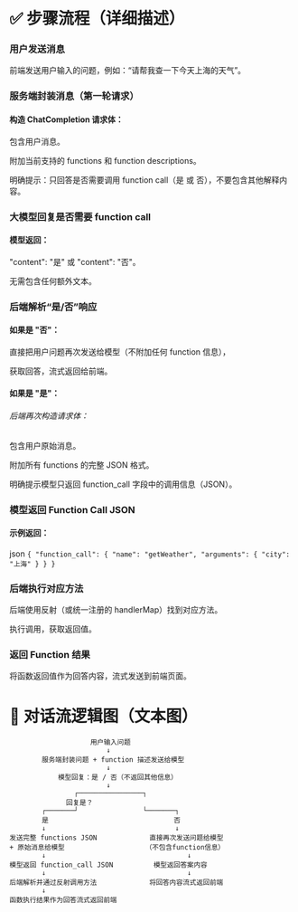 

# ✅ 步骤流程（详细描述）
### 用户发送消息

前端发送用户输入的问题，例如：“请帮我查一下今天上海的天气”。

### 服务端封装消息（第一轮请求）

#### 构造 ChatCompletion 请求体：

包含用户消息。

附加当前支持的 functions 和 function descriptions。

明确提示：只回答是否需要调用 function call（是 或 否），不要包含其他解释内容。

### 大模型回复是否需要 function call

#### 模型返回：

"content": "是" 或 "content": "否"。

无需包含任何额外文本。

### 后端解析“是/否”响应

#### 如果是 "否"：

直接把用户问题再次发送给模型（不附加任何 function 信息），

获取回答，流式返回给前端。

#### 如果是 "是"：

###### 后端再次构造请求体：

包含用户原始消息。

附加所有 functions 的完整 JSON 格式。

明确提示模型只返回 function_call 字段中的调用信息（JSON）。

### 模型返回 Function Call JSON

#### 示例返回：

json
`{
  "function_call": {
    "name": "getWeather",
    "arguments": {
      "city": "上海"
    }
  }
}`
### 后端执行对应方法

后端使用反射（或统一注册的 handlerMap）找到对应方法。

执行调用，获取返回值。

### 返回 Function 结果

将函数返回值作为回答内容，流式发送到前端页面。

# 🔄 对话流逻辑图（文本图）

                        用户输入问题
                            ↓
            服务端封装问题 + function 描述发送给模型
                            ↓
                模型回复：是 / 否（不返回其他信息）
                            ↓
                    ┌────────────────┐
                  回复是？               
            ┌───────┘                └───────┐
            是                               否
            ↓                                ↓
    发送完整 functions JSON             直接再次发送问题给模型
    + 原始消息给模型                    （不包含function信息）
            ↓                                   ↓
    模型返回 function_call JSON          模型返回答案内容
            ↓                                   ↓
    后端解析并通过反射调用方法             将回答内容流式返回前端
            ↓
    函数执行结果作为回答流式返回前端
